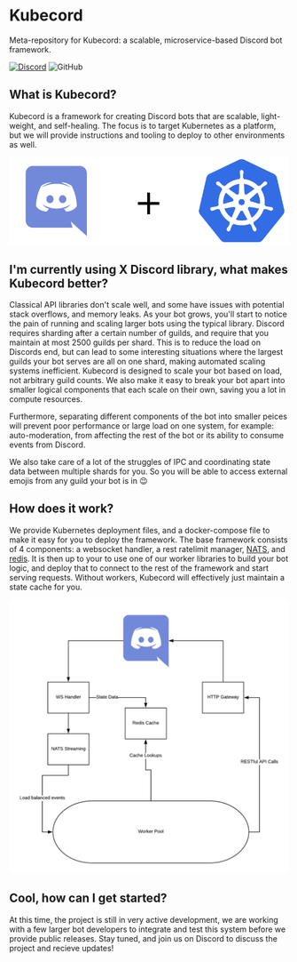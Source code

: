 # Kubecord
Meta-repository for Kubecord: a scalable, microservice-based Discord bot framework.

[![Discord](https://img.shields.io/discord/546429690198622219.svg)](https://discord.gg/ewZEBEJ)
![GitHub](https://img.shields.io/github/license/kubecord/Kubecord.svg)

## What is Kubecord?
Kubecord is a framework for creating Discord bots that are scalable, light-weight, and self-healing.  The focus is to target Kubernetes as a platform, but we will provide instructions and tooling to deploy to other environments as well.

![Kubecord](/images/kubecord.png)

## I'm currently using X Discord library, what makes Kubecord better?
Classical API libraries don't scale well, and some have issues with potential stack overflows, and memory leaks.  As your bot grows, you'll start to notice the pain of running and scaling larger bots using the typical library.  Discord requires sharding after a certain number of guilds, and require that you maintain at most 2500 guilds per shard.  This is to reduce the load on Discords end, but can lead to some interesting situations where the largest guilds your bot serves are all on one shard, making automated scaling systems inefficient.  Kubecord is designed to scale your bot based on load, not arbitrary guild counts.  We also make it easy to break your bot apart into smaller logical components that each scale on their own, saving you a lot in compute resources.

Furthermore, separating different components of the bot into smaller peices will prevent poor performance or large load on one system, for example: auto-moderation, from affecting the rest of the bot or its ability to consume events from Discord.

We also take care of a lot of the struggles of IPC and coordinating state data between multiple shards for you.  So you will be able to access external emojis from any guild your bot is in 😉

## How does it work?
We provide Kubernetes deployment files, and a docker-compose file to make it easy for you to deploy the framework.  The base framework consists of 4 components: a websocket handler, a rest ratelimit manager, [NATS](https://nats.io), and [redis](https://redis.io).  It is then up to your to use one of our worker libraries to build your bot logic, and deploy that to connect to the rest of the framework and start serving requests.  Without workers, Kubecord will effectively just maintain a state cache for you.

![Kubecord diagram](/images/kubecord-diagram.png)

## Cool, how can I get started?
At this time, the project is still in very active development, we are working with a few larger bot developers to integrate and test this system before we provide public releases. Stay tuned, and join us on Discord to discuss the project and recieve updates!
